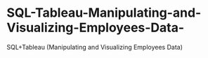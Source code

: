 # SQL-Tableau-Manipulating-and-Visualizing-Employees-Data-
SQL+Tableau (Manipulating and Visualizing Employees Data)
